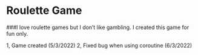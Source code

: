# Roulette Game

###I love roulette games but I don’t like gambling. I created this game for fun only.

1, Game created (5/3/2022)
2, Fixed bug when using coroutine (6/3/2022)
